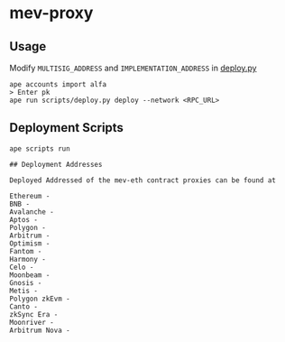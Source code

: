 # mev-proxy

## Usage

Modify `MULTISIG_ADDRESS` and `IMPLEMENTATION_ADDRESS` in [deploy.py](./scripts/deploy.py)

```
ape accounts import alfa
> Enter pk
ape run scripts/deploy.py deploy --network <RPC_URL>
```

## Deployment Scripts

```
ape scripts run 

## Deployment Addresses

Deployed Addressed of the mev-eth contract proxies can be found at

Ethereum -
BNB -
Avalanche -
Aptos - 
Polygon - 
Arbitrum -
Optimism - 
Fantom - 
Harmony - 
Celo - 
Moonbeam - 
Gnosis - 
Metis - 
Polygon zkEvm -
Canto -
zkSync Era - 
Moonriver - 
Arbitrum Nova - 
